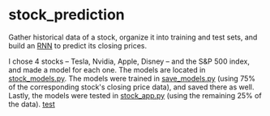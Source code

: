 # stock_prediction

Gather historical data of a stock, organize it into training and test sets, and build an [RNN](https://towardsdatascience.com/illustrated-guide-to-recurrent-neural-networks-79e5eb8049c9) to predict its closing prices.

I chose 4 stocks – Tesla, Nvidia, Apple, Disney – and the S&P 500 index, and made a model for each one. The models are located in [stock_models.py](https://github.com/HzaRashid/stock_prediction/blob/main/stock_models.py). The models were trained in [save_models.py](https://github.com/HzaRashid/stock_prediction/blob/main/save_models.py) (using 75% of the corresponding stock's closing price data), and saved there as well. Lastly, the models were tested in [stock_app.py](https://github.com/HzaRashid/stock_prediction/blob/main/stock_app.py) (using the remaining 25% of the data).
[test](https://share.streamlit.io/hzarashid/stock_prediction/main/test_deploy.py)

